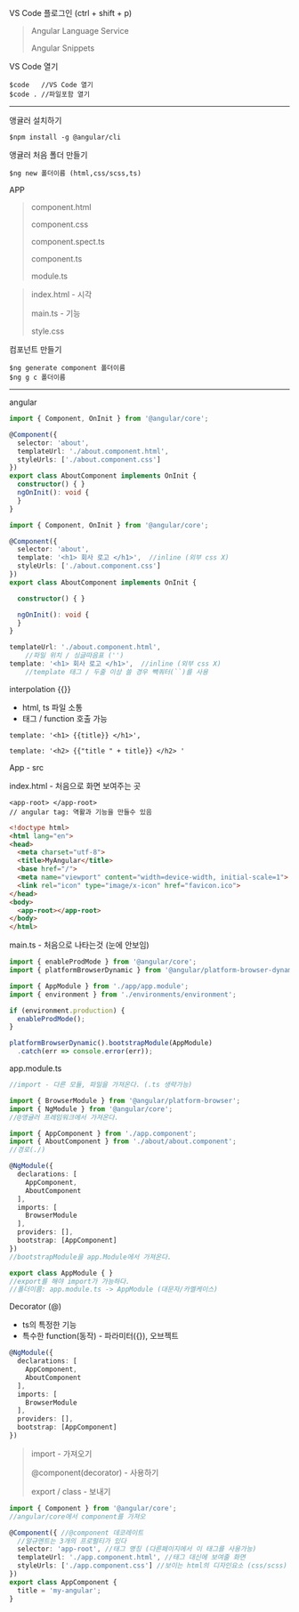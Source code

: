 VS Code 플로그인 (ctrl + shift + p)

> Angular Language Service
>
> Angular Snippets

VS Code 열기

```shell
$code 	//VS Code 열기
$code . //파일포함 열기
```



---

앵귤러 설치하기

```shell
$npm install -g @angular/cli
```

앵귤러 처음 폴더 만들기

```shell
$ng new 폴더이름 (html,css/scss,ts)
```

APP

>component.html
>
>component.css
>
>component.spect.ts
>
>component.ts
>
>module.ts

>index.html - 시각
>
>main.ts - 기능
>
>style.css

컴포넌트 만들기

```shell
$ng generate component 폴더이름
$ng g c 폴더이름
```

---

angular

```typescript
import { Component, OnInit } from '@angular/core';

@Component({
  selector: 'about',
  templateUrl: './about.component.html',
  styleUrls: ['./about.component.css']
})
export class AboutComponent implements OnInit {
  constructor() { }
  ngOnInit(): void {
  }
}
```



```typescript
import { Component, OnInit } from '@angular/core';

@Component({
  selector: 'about',
  template: '<h1> 회사 로고 </h1>',  //inline (외부 css X)
  styleUrls: ['./about.component.css']
})
export class AboutComponent implements OnInit {

  constructor() { }

  ngOnInit(): void {
  }
}
```

```typescript
templateUrl: './about.component.html',
    //파일 위치 / 싱글따음표 ('')
template: '<h1> 회사 로고 </h1>',  //inline (외부 css X)
    //template 태그 / 두줄 이상 쓸 경우 빽쿼터(``)를 사용
```

interpolation {{}}

- html, ts 파일 소통
- 태그 / function 호출 가능

```
template: '<h1> {{title}} </h1>', 
```

```
template: '<h2> {{"title " + title}} </h2> '
```

App - src

index.html - 처음으로 화면 보여주는 곳

```
<app-root> </app-root>
// angular tag: 역활과 기능을 만들수 있음
```

```html
<!doctype html>
<html lang="en">
<head>
  <meta charset="utf-8">
  <title>MyAngular</title>
  <base href="/">
  <meta name="viewport" content="width=device-width, initial-scale=1">
  <link rel="icon" type="image/x-icon" href="favicon.ico">
</head>
<body>
  <app-root></app-root>
</body>
</html>
```

main.ts - 처음으로 나타는것 (눈에 안보임)

```typescript
import { enableProdMode } from '@angular/core';
import { platformBrowserDynamic } from '@angular/platform-browser-dynamic';

import { AppModule } from './app/app.module';
import { environment } from './environments/environment';

if (environment.production) {
  enableProdMode();
}

platformBrowserDynamic().bootstrapModule(AppModule)
  .catch(err => console.error(err));
```

app.module.ts

```typescript
//import - 다른 모듈, 파일을 가져온다. (.ts 생략가능)

import { BrowserModule } from '@angular/platform-browser';
import { NgModule } from '@angular/core';
//@앵귤러 프레임워크에서 가져온다.

import { AppComponent } from './app.component';
import { AboutComponent } from './about/about.component';
//경로(./)

@NgModule({
  declarations: [
    AppComponent,
    AboutComponent
  ],
  imports: [
    BrowserModule
  ],
  providers: [],
  bootstrap: [AppComponent]
})
//bootstrapModule을 app.Module에서 가져온다.

export class AppModule { }
//export를 해야 import가 가능하다.
//폴더이름: app.module.ts -> AppModule (대문자/카멜케이스)
```

Decorator (@)

- ts의 특정한 기능
- 특수한 function(동작) - 파라미터({}), 오브젝트

```typescript
@NgModule({
  declarations: [
    AppComponent,
    AboutComponent
  ],
  imports: [
    BrowserModule
  ],
  providers: [],
  bootstrap: [AppComponent]
})
```



> import - 가져오기
>
> @component(decorator) - 사용하기
>
> export  / class - 보내기





```typescript
import { Component } from '@angular/core';
//angular/core에서 component를 가져오

@Component({ //@component 데코레이트 
  //알규멘트는 3개의 프로펄티가 있다
  selector: 'app-root', //태그 명칭 (다른페이지에서 이 태그를 사용가능)
  templateUrl: './app.component.html', //태그 대신에 보여줄 화면
  styleUrls: ['./app.component.css'] //보이는 html의 디자인요소 (css/scss)
})
export class AppComponent {
  title = 'my-angular';
}
```

